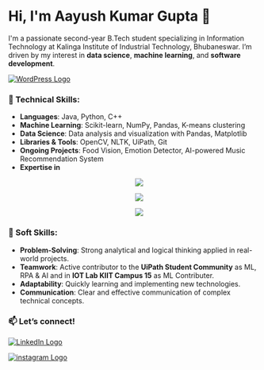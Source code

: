 # Hi, I'm Aayush Kumar Gupta 👋

I'm a passionate second-year B.Tech student specializing in Information Technology at Kalinga Institute of Industrial Technology, Bhubaneswar. I’m driven by my interest in **data science**, **machine learning**, and **software development**.
<p align="left">
    <a href="https://aayushguptaresume.my.canva.site/" target="_blank">
        <img src="https://skillicons.dev/icons?i=wordpress" alt="WordPress Logo" />
    </a>
</p>

### 🚀 Technical Skills:
- **Languages**: Java, Python, C++
- **Machine Learning**: Scikit-learn, NumPy, Pandas, K-means clustering
- **Data Science**: Data analysis and visualization with Pandas, Matplotlib
- **Libraries & Tools**: OpenCV, NLTK, UiPath, Git
- **Ongoing Projects**: Food Vision, Emotion Detector, AI-powered Music Recommendation System
- **Expertise in**
  <p align="center">
    <img src="https://skillicons.dev/icons?i=java,py,c,cpp,sklearn,html,css,discord,bots" /></p>
    <p align="center">
    <img src="https://skillicons.dev/icons?i=css,discord,bots,figma,github,js"/></p>
    <p align="center">
    <img src="https://skillicons.dev/icons?i=,linux,stackoverflow,visualstudio,vscode,wordpress,mysql" /></p>
  </a>
</p>

### 🌟 Soft Skills:
- **Problem-Solving**: Strong analytical and logical thinking applied in real-world projects.
- **Teamwork**: Active contributor to the **UiPath Student Community** as ML, RPA & AI and in **IOT Lab KIIT Campus 15** as ML Contributer.
- **Adaptability**: Quickly learning and implementing new technologies.
- **Communication**: Clear and effective communication of complex technical concepts.

### 📫 Let’s connect!
<p align="left">
    <a href="https://www.linkedin.com/in/aayush-kumar-gupta-2b7952219/?utm_source=share&utm_campaign=share_via&utm_content=profile&utm_medium=android_app" target="_blank"> 
        <img src="https://skillicons.dev/icons?i=linkedin" alt="LinkedIn Logo" />
    </a>
</p>

<p align="left">
    <a href="https://www.instagram.com/_aayush_gupta12/profilecard/?igsh=d2RucWM4Nnd1Z3h3" target="_blank"> 
        <img src="https://skillicons.dev/icons?i=instagram" alt="instagram Logo" />
    </a>
</p>
